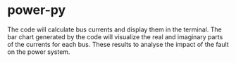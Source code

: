 # power-py
The code will calculate bus currents and display them in the terminal. The bar chart generated by  the code will visualize the real and imaginary parts of the currents for each bus. These results to  analyse the impact of the fault on the power system.
